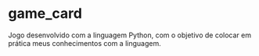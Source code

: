 # game_card

<p>Jogo desenvolvido com a linguagem Python, com o objetivo de colocar em prática meus conhecimentos com a linguagem.</p>